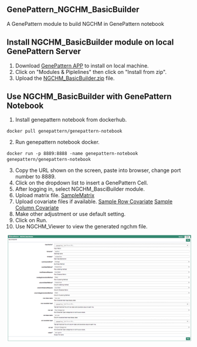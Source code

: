 ## GenePattern_NGCHM_BasicBuilder
A GenePattern module to build NGCHM in GenePattern notebook

## Install NGCHM_BasicBuilder module on local GenePattern Server
1. Download [GenePattern APP](https://github.com/genepattern/genepattern-server/releases/tag/v3.9.11-rc.4%2Bb228) to install on local machine. 
2. Click on "Modules & Piplelines" then click on "Install from zip".
3. Upload the [NGCHM_BasicBuilder.zip](https://github.com/MD-Anderson-Bioinformatics/GenePattern_NGCHM_BasicBuilder/blob/master/NGCHM_BasicBuilder.zip) file.




## Use NGCHM_BasicBuilder with GenePattern Notebook
1. Install genepattern notebook from dockerhub.
```
docker pull genepattern/genepattern-notebook
```
2. Run genepattern notebook docker.
```
docker run -p 8889:8888 -name genepattern-notebook genepattern/genepattern-notebook
```
3. Copy the URL shown on the screen, paste into browser, change port number to 8889.
4. Click on the dropdown list to insert a GenePattern Cell.
5. After logging in, select NGCHM_BasciBuilder module.
6. Upload matrix file. 
[SampleMatrix](https://raw.githubusercontent.com/MD-Anderson-Bioinformatics/GenePattern_NGCHM_BasicBuilder/master/test_data/400x400.txt)
7. Upload covariate files if available. 
[Sample Row Covariate](https://github.com/MD-Anderson-Bioinformatics/GenePattern_NGCHM_BasicBuilder/blob/master/test_data/400x400-row-covariate.txt)
[Sample Column Covariate](https://github.com/MD-Anderson-Bioinformatics/GenePattern_NGCHM_BasicBuilder/blob/master/test_data/400x400-row-covariate.txt)
8. Make other adjustment or use default setting.
9. Click on Run.
10. Use NGCHM_Viewer to view the generated ngchm file.


![ScreenShot](https://github.com/MD-Anderson-Bioinformatics/GenePattern_NGCHM_BasicBuilder/blob/master/ScreenShotOfBuilder.png)

